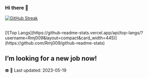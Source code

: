 ### Hi there 👋

<!--
- 🔭 I’m currently work as a SW/FW engineer
- 🤔 I focus on anomaly data analysis. Develop SoC testing flow and RD verification
- 🔭 My working stack so far includes: Sip RF test automation, web backend, QMS data anlaysis & data visualization 

- :bookmark: SW engineer specializes in test automation which focus on BLE, BT, Wifi(Tx/Rx). SCPI Data pipline engineering via UaRt, SSH. Deploy SoC testing flow and RD verification.
--> 

[![GitHub Streak](https://github-readme-streak-stats.herokuapp.com/?user=Rmj009&theme=tokyonight-duo)](https://git.io/streak-stats)&nbsp; &nbsp; &nbsp; &nbsp; &nbsp;
<br>

<br>
[![Top Langs](https://github-readme-stats.vercel.app/api/top-langs/?username=Rmj009&layout=compact&card_width=445)](https://github.com/Rmj009/github-readme-stats)


 <!--  ![GitHub stats](https://github-readme-stats.vercel.app/api?username=Rmj009&show_icons=true&theme=tokyonight)  -->
## I’m looking for a new job now!
<!-- [![Readme Card](https://github-readme-stats.vercel.app/api/pin/?username=Rmj009&repo=github-readme-stats)](https://github.com/Rmj009/github-readme-stats) -->
☎️ 💬 Last updated: 2023-05-19
